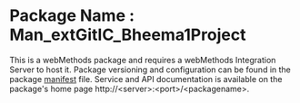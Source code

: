# Package Name : Man_extGitIC_Bheema1Project
This is a webMethods package and requires a webMethods Integration Server to host it. Package versioning and configuration can be found in the package [manifest](./Man_extGitIC_Bheema1Project/manifest.v3) file. Service and API documentation is available on the package's home page http://&lt;server&gt;:&lt;port&gt;/&lt;packagename>.